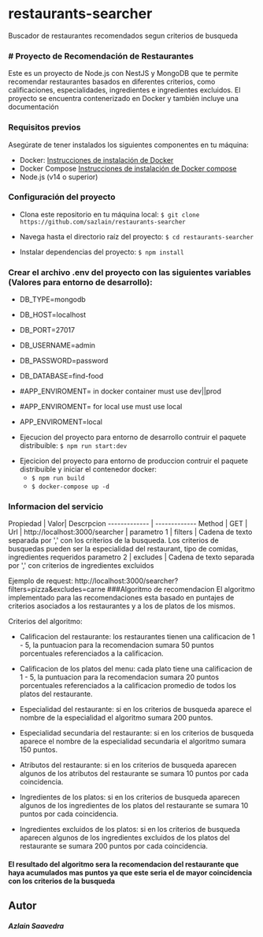 # restaurants-searcher
Buscador de restaurantes recomendados segun criterios de busqueda

### # Proyecto de Recomendación de Restaurantes
Este es un proyecto de Node.js con NestJS y MongoDB que te permite recomendar restaurantes basados en diferentes criterios, como calificaciones, especialidades, ingredientes e ingredientes excluidos. El proyecto se encuentra contenerizado en Docker y también incluye una documentación

### Requisitos previos
Asegúrate de tener instalados los siguientes componentes en tu máquina:

- Docker: [Instrucciones de instalación de Docker](https://docs.docker.com/get-docker/)
- Docker Compose [Instrucciones de instalación de Docker compose](https://docs.docker.com.zh.xy2401.com/v17.12/compose/install/)
- Node.js (v14 o superior)

### Configuración del proyecto
- Clona este repositorio en tu máquina local:
`$ git clone https://github.com/sazlain/restaurants-searcher`

- Navega hasta el directorio raíz del proyecto:
`$ cd restaurants-searcher`

- Instalar dependencias del proyecto:
`$ npm install`

### Crear el archivo .env del proyecto con las siguientes variables (Valores para entorno de desarrollo):
- DB_TYPE=mongodb
- DB_HOST=localhost
- DB_PORT=27017
- DB_USERNAME=admin
- DB_PASSWORD=password
- DB_DATABASE=find-food

- #APP_ENVIROMENT= in docker container must use dev||prod
- #APP_ENVIROMENT= for local use must use local
- APP_ENVIROMENT=local

- Ejecucion del proyecto para entorno de desarrollo contruir el paquete distribuible:
`$ npm run start:dev`

+ Ejecicion del proyecto para entorno de produccion contruir el paquete distribuible y iniciar el contenedor docker:
  + `$ npm run build`
  + `$ docker-compose up -d`


### Informacion del servicio
Propiedad  | Valor| Descrpcion
------------- | -------------
Method  | GET | 
Url  | http://localhost:3000/searcher | 
parametro 1 | filters  | Cadena de texto separada por ',' con los criterios de la busqueda. Los criterios de busquedas pueden ser la especialidad del restaurant, tipo de comidas, ingredientes requeridos
parametro 2 | excludes | Cadena de texto separada por ',' con criterios de ingredientes excluidos


Ejemplo de request: http://localhost:3000/searcher?filters=pizza&excludes=carne
###Algoritmo de recomendacion
El algoritmo implementado para las recomendaciones esta basado en puntajes de criterios asociados a los restaurantes y a los de platos de los mismos.

Criterios del algoritmo:
- Calificacion del restaurante: los restaurantes tienen una calificacion de 1 - 5, la puntuacion para la recomendacion sumara 50 puntos porcentuales referenciados a la calificacion.

- Calificacion de los platos del menu: cada plato tiene una calificacion de 1 - 5,  la puntuacion para la recomendacion sumara 20 puntos porcentuales referenciados a la calificacion promedio de todos los platos del restaurante.

- Especialidad del restaurante: si en los criterios de busqueda aparece el nombre de la especialidad el algoritmo sumara 200 puntos.

- Especialidad secundaria del restaurante: si en los criterios de busqueda aparece el nombre de la especialidad secundaria el algoritmo sumara 150 puntos.

- Atributos del restaurante: si en los criterios de busqueda aparecen algunos de los atributos del restaurante se sumara 10 puntos por cada coincidencia.

- Ingredientes de los platos: si en los criterios de busqueda aparecen algunos de los ingredientes de los platos del restaurante se sumara 10 puntos por cada coincidencia.

- Ingredientes excluidos de los platos: si en los criterios de busqueda aparecen algunos de los ingredientes excluidos de los platos del restaurante se sumara 200 puntos por cada coincidencia.

#### El resultado del algoritmo sera la recomendacion del restaurante que haya acumulados mas puntos ya que este seria el de mayor coincidencia con los criterios de la busqueda
   


## Autor
##### Azlain Saavedra
